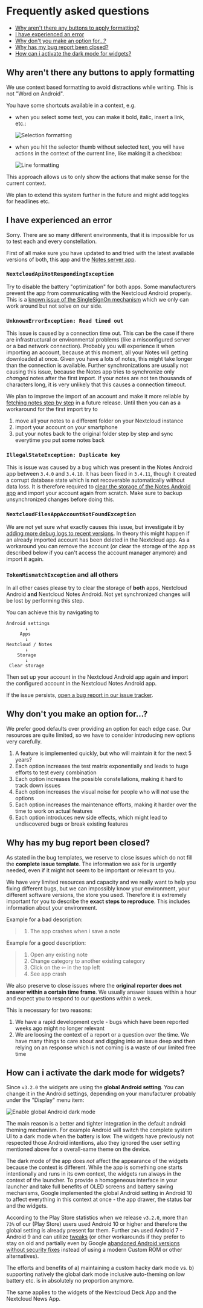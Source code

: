 # Frequently asked questions

- [Why aren't there any buttons to apply formatting?](https://github.com/stefan-niedermann/nextcloud-notes/blob/master/FAQ.md#why-arent-there-any-buttons-to-apply-formatting)
- [I have experienced an error](https://github.com/stefan-niedermann/nextcloud-notes/blob/master/FAQ.md#i-have-experienced-an-error)
- [Why don't you make an option for…?](https://github.com/stefan-niedermann/nextcloud-notes/blob/master/FAQ.md#why-dont-you-make-an-option-for)
- [Why has my bug report been closed?](https://github.com/stefan-niedermann/nextcloud-notes/blob/master/FAQ.md#why-has-my-bug-report-been-closed)
- [How can i activate the dark mode for widgets?](https://github.com/stefan-niedermann/nextcloud-notes/blob/master/FAQ.md#how-can-i-activate-the-dark-mode-for-widgets)

## Why aren't there any buttons to apply formatting

We use context based formatting to avoid distractions while writing. This is not "Word on Android".

You have some shortcuts available in a context, e.g.
- when you select some text, you can make it bold, italic, insert a link, etc.:

  ![Selection formatting](https://user-images.githubusercontent.com/4741199/102229887-89cc3e80-3eec-11eb-8398-10073bbb7359.png)
- when you hit the selector thumb without selected text, you will have actions in the context of the current line, like making it a checkbox:

  ![Line formatting](https://user-images.githubusercontent.com/4741199/102230123-c5ff9f00-3eec-11eb-990e-c4c25e016b5d.png)

This approach allows us to only show the actions that make sense for the current context.

We plan to extend this system further in the future and might add toggles for headlines etc.

## I have experienced an error

Sorry. There are so many different environments, that it is impossible for us to test each and every constellation.

First of all make sure you have updated to and tried with the latest available versions of both, this app and the [Notes server app](https://apps.nextcloud.com/apps/notes).

### `NextcloudApiNotRespondingException`

Try to disable the battery "optimization" for both apps. Some manufacturers prevent the app from communicating with the Nextcloud Android properly.
This is a [known issue of the SingleSignOn mechanism](https://github.com/nextcloud/Android-SingleSignOn#troubleshooting) which we only can work around but not solve on our side.

### `UnknownErrorException: Read timed out`

This issue is caused by a connection time out. This can be the case if there are infrastructural or environmental problems (like a misconfigured server or a bad network connection).
Probably you will experience it when importing an account, because at this moment, all your Notes will getting downloaded at once. Given you have a lots of notes, this might take longer than the connection is available.
Further synchronizations are usually not causing this issue, because the Notes app tries to synchronize only *changed* notes after the first import.
If your notes are not ten thousands of characters long, it is very unlikely that this causes a connection timeout.

We plan to improve the import of an account and make it more reliable by [fetching notes step by step](https://github.com/stefan-niedermann/nextcloud-notes/issues/761#issuecomment-836989421) in a future release.
Until then you can as a workaround for the first import try to
1. move all your notes to a different folder on your Nextcloud instance
2. import your account on your smartphone
3. put your notes back to the original folder step by step and sync everytime you put some notes back 

### `IllegalStateException: Duplicate key`

This is issue was caused by a bug which was present in the Notes Android app between `3.4.0` and `3.4.10`. It has been fixed in `3.4.11`, though it created a corrupt database state which is not recoverable automatically without data loss. It is therefore required to [clear the storage of the Notes Android app](#tokenmismatchexception-and-all-others) and import your account again from scratch. Make sure to backup unsynchronized changes before doing this.

### `NextcloudFilesAppAccountNotFoundException`

We are not yet sure what exactly causes this issue, but investigate it by [adding more debug logs to recent versions](https://github.com/stefan-niedermann/nextcloud-notes/issues/1256#issuecomment-859505153). In theory this might happen if an already imported account has been deleted in the Nextcloud app.
As a workaround you can remove the account (or clear the storage of the app as described below if you can't access the account manager anymore) and import it again.

### `TokenMismatchException` and all others

In all other cases please try to clear the storage of **both** apps, Nextcloud Android **and** Nextcloud Notes Android. Not yet synchronized changes will be lost by performing this step.

You can achieve this by navigating to

```
Android settings
       ↓
     Apps
       ↓
Nextcloud / Notes
       ↓
    Storage
       ↓
 Clear storage
```

Then set up your account in the Nextcloud Android app again and import the configured account in the Nextcloud Notes Android app.

If the issue persists, [open a bug report in our issue tracker](https://github.com/stefan-niedermann/nextcloud-notes/issues/new?assignees=&labels=bug&template=bug_report.md&title=).

## Why don't you make an option for…?

We prefer good defaults over providing an option for each edge case. Our resources are quite limited, so we have to consider introducing new options very carefully.

1. A feature is implemented quickly, but who will maintain it for the next 5 years?
2. Each option increases the test matrix exponentially and leads to huge efforts to test every combination
3. Each option increases the possible constellations, making it hard to track down issues
4. Each option increases the visual noise for people who will *not* use the options
5. Each option increases the maintenance efforts, making it harder over the time to work on actual features
6. Each option introduces new side effects, which might lead to undiscovered bugs or break existing features

## Why has my bug report been closed?

As stated in the bug templates, we reserve to close issues which do not fill the **complete issue template**. The information we ask for is urgently needed, even if it might not seem to be important or relevant to you.

We have very limited resources and capacity and we really want to help you fixing different bugs, but we can impossibly know your environment, your different software versions, the store you used.
Therefore it is extremely important for you to describe the **exact steps to reproduce**. This includes information about your environment.

Example for a bad description:

> 1. The app crashes when i save a note

Example for a good description:

> 1. Open any existing note
> 2. Change category to another existing category
> 3. Click on the ⇦ in the top left
> 4. See app crash

We also preserve to close issues where the **original reporter does not answer within a certain time frame**. We usually answer issues within a hour and expect you to respond to our questions within a week.

This is necessary for two reasons:

1. We have a rapid development cycle - bugs which have been reported weeks ago might no longer relevant
2. We are loosing the context of a report or a question over the time. We have many things to care about and digging into an issue deep and then relying on an response which is not coming is a waste of our limited free time

## How can i activate the dark mode for widgets?

Since `v3.2.0` the widgets are using the **global Android setting**. You can change it in the Android settings, depending on your manufacturer probably under the "Display" menu item:

![Enable global Android dark mode](https://user-images.githubusercontent.com/4741199/111076875-8c8bff00-84ee-11eb-8052-b086c8e143b3.png)

The main reason is a better and tighter integration in the default android theming mechanism. For example Android will switch the complete system UI to a dark mode when the battery is low.
The widgets have previously not respected those Android intentions, also they ignored the user setting mentioned above for a overall-same theme on the device.

The dark mode of the app does *not* affect the appearance of the widgets because the context is different.
While the app is something one starts intentionally and runs in its own context, the widgets run always in the context of the launcher.
To provide a homogeneous interface in your launcher and take full benefits of OLED screens and battery saving mechanisms, Google implemented the global Android setting in Android 10 to affect everything in this context at once - the app drawer, the status bar and the widgets. 

According to the Play Store statistics when we release `v3.2.0`, more than `73%` of our (Play Store) users used Android 10 or higher and therefore the global setting is already present for them.
Further `24%` used Android 7 - Android 9 and can utilize [tweaks](https://www.androidauthority.com/night-mode-on-android-886864/) (or other workarounds if they prefer to stay on old and partially even by Google [abandoned Android versions without security fixes](https://endoflife.date/android) instead of using a modern Custom ROM or other alternatives).

The efforts and benefits of a) maintaining a custom hacky dark mode vs. b) supporting natively the global dark mode inclusive auto-theming on low battery etc. is in absolutely no proportion anymore.

The same applies to the widgets of the Nextcloud Deck App and the Nextcloud News App.
